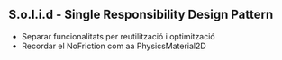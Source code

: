 ## S.o.l.i.d - Single Responsibility Design Pattern

- Separar funcionalitats per reutilització i optimització
- Recordar el NoFriction com aa PhysicsMaterial2D
